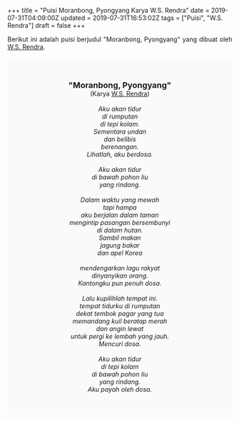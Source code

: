 +++
title = "Puisi Moranbong, Pyongyang Karya W.S. Rendra"
date = 2019-07-31T04:09:00Z
updated = 2019-07-31T16:53:02Z
tags = ["Puisi", "W.S. Rendra"]
draft = false
+++

<div dir="ltr" style="text-align: left;" trbidi="on"><div style="text-align: justify;">Berikut ini adalah puisi berjudul "Moranbong, Pyongyang" yang dibuat oleh <a href="https://ensiklopedia.kemdikbud.go.id/sastra/artikel/Rendra" target="_blank">W.S. Rendra</a>. </div><br /><div style="background: #FAFAFA; font-size: 14px; height: auto; margin: 0 auto; padding: 50px; text-align: center; width: auto;"><span style="font-size: 18px;"><b>"Moranbong, Pyongyang"</b></span><br />(Karya <a href="https://www.sekata.web.id/tags/w.s.-rendra" target="_blank">W.S. Rendra</a>) <br /><br /><i>Aku akan tidur<br />di rumputan<br />di tepi kolam.<br />Sementara undan<br />dan belibis<br />berenangan.<br />Lihatlah, aku berdosa.<br /><br />Aku akan tidur<br />di bawah pohon liu<br />yang rindang.<br /><br />Dalam waktu yang mewah<br />tapi hampa<br />aku berjalan dalam taman<br />mengintip pasangan bersembunyi<br />di dalam hutan.<br />Sambil makan<br />jagung bakar<br />dan apel Korea<br /><br />mendengarkan lagu rakyat<br />dinyanyikan orang.<br />Kantongku pun penuh dosa.<br /><br />Lalu kupilihlah tempat ini.<br />tempat tidurku di rumputan<br />dekat tembok pagar yang tua<br />memandang kuil beratap merah<br />dan angin lewat<br />untuk pergi ke lembah yang jauh.<br />Mencuri dosa.<br /><br />Aku akan tidur<br />di tepi kolam<br />di bawah pohon liu<br />yang rindang.<br />Aku payah oleh dosa.</i> </div></div>
